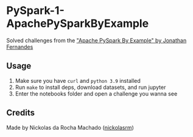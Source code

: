 # PySpark-1-ApachePySparkByExample

Solved challenges from the ["Apache PySpark By Example" by Jonathan Fernandes](https://www.linkedin.com/learning/apache-pyspark-by-example)

## Usage

1. Make sure you have `curl` and `python 3.9` installed
2. Run `make` to install deps, download datasets, and run jupyter
3. Enter the notebooks folder and open a challenge you wanna see

## Credits

Made by Nickolas da Rocha Machado ([nickolasrm](https://github.com/nickolasrm))
